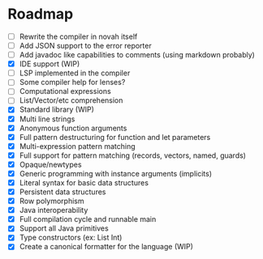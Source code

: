 # Roadmap

- [ ] Rewrite the compiler in novah itself
- [ ] Add JSON support to the error reporter
- [ ] Add javadoc like capabilities to comments (using markdown probably)
- [X] IDE support (WIP)
- [ ] LSP implemented in the compiler
- [ ] Some compiler help for lenses?
- [ ] Computational expressions
- [ ] List/Vector/etc comprehension
- [X] Standard library (WIP)
- [X] Multi line strings
- [X] Anonymous function arguments
- [X] Full pattern destructuring for function and let parameters
- [X] Multi-expression pattern matching
- [X] Full support for pattern matching (records, vectors, named, guards)
- [X] Opaque/newtypes
- [X] Generic programming with instance arguments (implicits)
- [X] Literal syntax for basic data structures
- [X] Persistent data structures
- [X] Row polymorphism
- [X] Java interoperability
- [X] Full compilation cycle and runnable main
- [X] Support all Java primitives
- [X] Type constructors (ex: List Int)
- [X] Create a canonical formatter for the language (WIP)